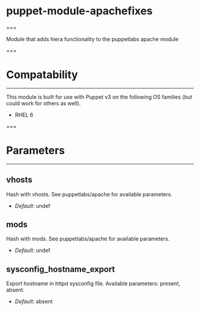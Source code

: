 # puppet-module-apachefixes
===

Module that adds hiera functionality to the puppetlabs apache module

===

# Compatability
---------------
This module is built for use with Puppet v3 on the following OS families (but could work for others as well).

* RHEL 6

===

# Parameters
------------

vhosts
------
Hash with vhosts. See puppetlabs/apache for available parameters.

- *Default*: undef

mods
----
Hash with mods. See puppetlabs/apache for available parameters.

- *Default*: undef

sysconfig_hostname_export
-------------------------
Export hostname in httpd sysconfig file. Available parameters: present, absent.

- *Default*: absent
